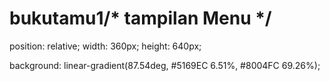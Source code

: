 # bukutamu1/* tampilan Menu */

position: relative;
width: 360px;
height: 640px;

background: linear-gradient(87.54deg, #5169EC 6.51%, #8004FC 69.26%);
